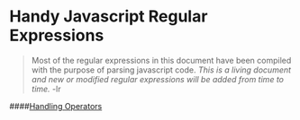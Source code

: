 Handy Javascript Regular Expressions
====================================

> Most of the regular expressions in this document have been compiled with the purpose of parsing javascript code.
>*This is a living document and new or modified regular expressions will be added from time to time.*   -lr


####[Handling Operators](https://github.com/luisreyesdev/Handy-Regular-Expressions/blob/master/operators.md)
